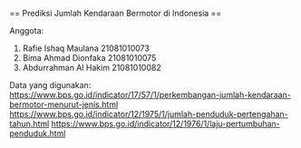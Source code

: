 == Prediksi Jumlah Kendaraan Bermotor di Indonesia ==

Anggota:
1. Rafie Ishaq Maulana 21081010073
2. Bima Ahmad Dionfaka 21081010075
3. Abdurrahman Al Hakim 21081010082

Data yang digunakan:
https://www.bps.go.id/indicator/17/57/1/perkembangan-jumlah-kendaraan-bermotor-menurut-jenis.html
https://www.bps.go.id/indicator/12/1975/1/jumlah-penduduk-pertengahan-tahun.html
https://www.bps.go.id/indicator/12/1976/1/laju-pertumbuhan-penduduk.html
